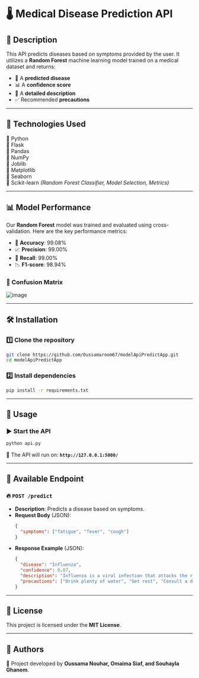 # 🌡️ Medical Disease Prediction API

## 📌 Description
This API predicts diseases based on symptoms provided by the user. It utilizes a **Random Forest** machine learning model trained on a medical dataset and returns:
- 🏥 A **predicted disease**
- 📊 A **confidence score**
- 📖 A **detailed description**
- ✅ Recommended **precautions**

---
## 🚀 Technologies Used
🔹 Python  
🔹 Flask  
🔹 Pandas  
🔹 NumPy  
🔹 Joblib  
🔹 Matplotlib  
🔹 Seaborn  
🔹 Scikit-learn *(Random Forest Classifier, Model Selection, Metrics)*  

---
## 📊 Model Performance
Our **Random Forest** model was trained and evaluated using cross-validation. Here are the key performance metrics:
- 🎯 **Accuracy**: 99.08%
- 📈 **Precision**: 99.00%
- 🔄 **Recall**: 99.00%
- 📉 **F1-score**: 98.94%

### 🔢 Confusion Matrix
![image](https://github.com/user-attachments/assets/d692e90d-5175-49a1-8260-7f20250570e1)


---
## 🛠️ Installation
### 1️⃣ Clone the repository
```sh
git clone https://github.com/Oussamaroom67/modelApiPredictApp.git
cd modelApiPredictApp
```
### 2️⃣ Install dependencies
```sh
pip install -r requirements.txt
```

---
## 🎯 Usage
### ▶️ Start the API
```sh
python api.py
```
📌 The API will run on:  **`http://127.0.0.1:5000/`**

---
## 🔗 Available Endpoint
### 🔥 `POST /predict`
- **Description**: Predicts a disease based on symptoms.
- **Request Body** (JSON):
  ```json
  {
    "symptoms": ["fatigue", "fever", "cough"]
  }
  ```
- **Response Example** (JSON):
  ```json
  {
    "disease": "Influenza",
    "confidence": 0.87,
    "description": "Influenza is a viral infection that attacks the respiratory system...",
    "precautions": ["Drink plenty of water", "Get rest", "Consult a doctor"]
  }
  ```

---

## 📜 License
This project is licensed under the **MIT License**.

---

## 👤 Authors
📝 Project developed by **Oussama Nouhar, Omaima Siaf, and Souhayla Ghanem**.

